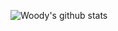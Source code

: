 
![Woody's github stats](https://github-readme-stats.vercel.app/api?username=woody,prs&theme=tokyonight)
